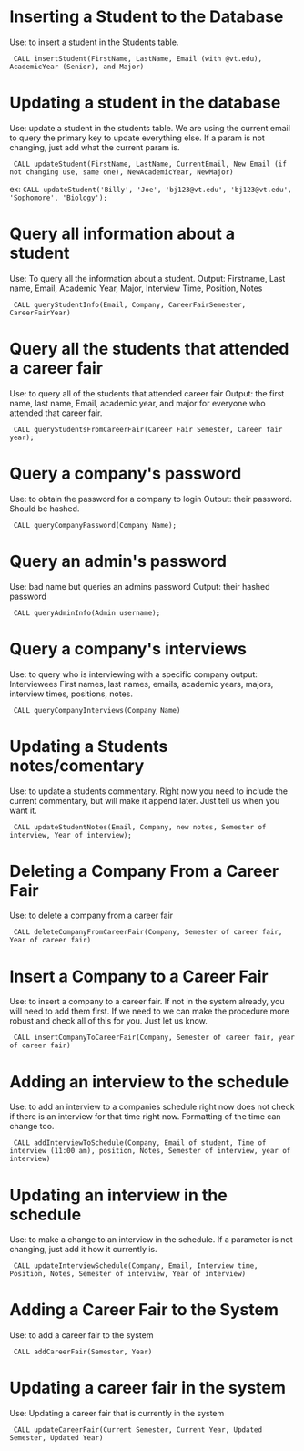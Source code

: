 # Inserting a Student to the Database

Use: to insert a student in the Students table.

``` CALL insertStudent(FirstName, LastName, Email (with @vt.edu), AcademicYear (Senior), and Major)```

# Updating a student in the database

Use: update a student in the students table. We are using the current email to query the 
primary key to update everything else. If a param is not changing, just add what the current
param is. 

``` CALL updateStudent(FirstName, LastName, CurrentEmail, New Email (if not changing use, same one), NewAcademicYear, NewMajor)```

ex: ```CALL updateStudent('Billy', 'Joe', 'bj123@vt.edu', 'bj123@vt.edu', 'Sophomore', 'Biology');```

# Query all information about a student

Use: To query all the information about a student.
Output: Firstname, Last name, Email, Academic Year, Major, Interview Time, Position, Notes

``` CALL queryStudentInfo(Email, Company, CareerFairSemester, CareerFairYear)```


# Query all the students that attended a career fair

Use: to query all of the students that attended career fair
Output: the first name, last name, Email, academic year, and major for everyone who attended that career fair.

``` CALL queryStudentsFromCareerFair(Career Fair Semester, Career fair year);```


# Query a company's password

Use: to obtain the password for a company to login
Output: their password. Should be hashed.

``` CALL queryCompanyPassword(Company Name);```


# Query an admin's password

Use: bad name but queries an admins password
Output: their hashed password

``` CALL queryAdminInfo(Admin username);```


# Query a company's interviews

Use: to query who is interviewing with a specific company
output: Interviewees First names, last names, emails, academic years, majors, interview times, positions, notes.

``` CALL queryCompanyInterviews(Company Name)```


# Updating a Students notes/comentary

Use: to update a students commentary. Right now you need to include the current commentary, but will make it append later. Just tell us when you want it.

``` CALL updateStudentNotes(Email, Company, new notes, Semester of interview, Year of interview);```



# Deleting a Company From a Career Fair

Use: to delete a company from a career fair

``` CALL deleteCompanyFromCareerFair(Company, Semester of career fair, Year of career fair)```




# Insert a Company to a Career Fair

Use: to insert a company to a career fair. If not in the system already, you will need to add them
first. If we need to we can make the procedure more robust and check all of this for you. Just let us know. 

``` CALL insertCompanyToCareerFair(Company, Semester of career fair, year of career fair)```


# Adding an interview to the schedule

Use: to add an interview to a companies schedule right now does not check if there is an interview for that time right now. Formatting of the time can change too.

``` CALL addInterviewToSchedule(Company, Email of student, Time of interview (11:00 am), position, Notes, Semester of interview, year of interview)```



# Updating an interview in the schedule

Use: to make a change to an interview in the schedule. If a parameter is not changing, just add it
how it currently is.

``` CALL updateInterviewSchedule(Company, Email, Interview time, Position, Notes, Semester of interview, Year of interview)```


# Adding a Career Fair to the System

Use: to add a career fair to the system

``` CALL addCareerFair(Semester, Year)```



# Updating a career fair in the system

Use: Updating a career fair that is currently in the system

``` CALL updateCareerFair(Current Semester, Current Year, Updated Semester, Updated Year)```






















